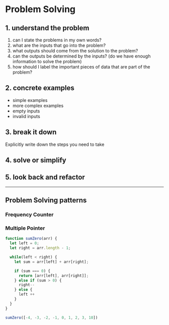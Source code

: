 # Problem Solving 

## 1. understand the problem 

1. can I state the problems in my own words?
2. what are the inputs that go into the problem?
3. what outputs should come from the solution to the problem?
4. can the outputs be determined by the inputs? (do we have enough information to solve the problem)
5. how should I label the important pieces of data that are part of the problem?

## 2. concrete examples

* simple examples
* more complex examples
* empty inputs 
* invalid inputs


## 3. break it down

Explicitly write down the steps you need to take 

## 4. solve or simplify

## 5. look back and refactor


---

## Problem Solving patterns 

### Frequency Counter

### Multiple Pointer 

```JavaScript
function sumZero(arr) {
  let left = 0; 
  let right = arr.length - 1;

  while(left < right) {
    let sum = arr[left] + arr[right]; 

    if (sum === 0) {
      return [arr[left], arr[right]]; 
    } else if (sum > 0) {
      right--
    } else {
      left ++ 
    }
  }
} 

sumZero([-4, -3, -2, -1, 0, 1, 2, 3, 10])
```


